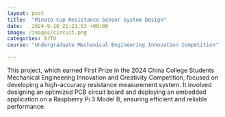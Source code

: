 ```yaml
---
layout: post
title:  "Minato Cup Resistance Sensor System Design"
date:   2024-9-10 21:21:53 +00:00
image: /images/circuit.png
categories: XJTU
course: "Undergraduate Mechanical Engineering Innovation Competition"

---
```

This project, which earned First Prize in the 2024 China College Students Mechanical Engineering Innovation and Creativity Competition, focused on developing a high-accuracy resistance measurement system. It involved designing an optimized PCB circuit board and deploying an embedded application on a Raspberry Pi 3 Model B, ensuring efficient and reliable performance.
